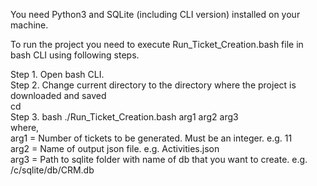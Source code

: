 You need Python3 and SQLite (including CLI version) installed on your machine.

To run the project you need to execute Run_Ticket_Creation.bash file in bash CLI using following steps.

Step 1. Open bash CLI.  
Step 2. Change current directory to the directory where the project is downloaded and saved   
        cd <path to project directory>  
Step 3. bash ./Run_Ticket_Creation.bash arg1 arg2 arg3  
        where,  
		     arg1 = Number of tickets to be generated. Must be an integer. e.g. 11  
			 arg2 = Name of output json file. e.g. Activities.json  
			 arg3 = Path to sqlite folder with name of db that you want to create. e.g. /c/sqlite/db/CRM.db  
